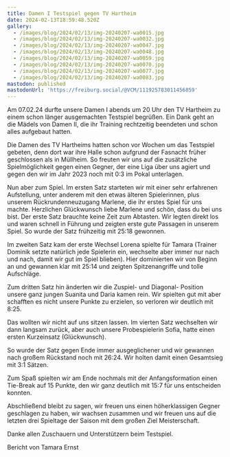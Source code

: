 ```yaml
---
title: Damen I Testspiel gegen TV Hartheim
date: 2024-02-13T18:59:48.520Z
gallery:
  - /images/blog/2024/02/13/img-20240207-wa0015.jpg
  - /images/blog/2024/02/13/img-20240207-wa0032.jpg
  - /images/blog/2024/02/13/img-20240207-wa0047.jpg
  - /images/blog/2024/02/13/img-20240207-wa0048.jpg
  - /images/blog/2024/02/13/img-20240207-wa0059.jpg
  - /images/blog/2024/02/13/img-20240207-wa0070.jpg
  - /images/blog/2024/02/13/img-20240207-wa0077.jpg
  - /images/blog/2024/02/13/img-20240207-wa0083.jpg
mastodon: published
mastodonUrl: 'https://freiburg.social/@VCM/111925783011456859'
---
```

Am 07.02.24 durfte unsere Damen I abends um 20 Uhr den TV Hartheim zu einem schon länger ausgemachten Testspiel begrüßen. Ein Dank geht an die Mädels von Damen II, die ihr Training rechtzeitig beendeten und schon alles aufgebaut hatten. 

Die Damen des TV Hartheims hatten schon vor Wochen um das Testspiel gebeten, denn dort war ihre Halle schon aufgrund der Fasnacht früher geschlossen als in Müllheim. So freuten wir uns auf die zusätzliche Spielmöglichkeit gegen einen Gegner, der eine Liga über uns agiert und gegen den wir im Jahr 2023 noch mit 0:3 im Pokal unterlagen. 

Nun aber zum Spiel. Im ersten Satz starteten wir mit einer sehr erfahrenen Aufstellung, unter anderem mit den etwas älteren Spielerinnen, plus unserem Rückrundenneuzugang Marlene, die ihr erstes Spiel für uns machte. Herzlichen Glückwunsch liebe Marlene und schön, dass du bei uns bist. Der erste Satz brauchte keine Zeit zum Abtasten. Wir legten direkt los und waren schnell in Führung und zeigten erste gute Passagen in unserem Spiel. So wurde der Satz frühzeitig mit 25:18 gewonnen. 

Im zweiten Satz kam der erste Wechsel Lorena spielte für Tamara (Trainer Dominik setzte natürlich jede Spielerin ein, wechselte aber immer nur nach und nach, damit wir gut im Spiel blieben). Hier dominierten wir von Beginn an und gewannen klar mit 25:14 und zeigten Spitzenangriffe und tolle Aufschläge. 

Zum dritten Satz hin änderten wir die Zuspiel- und Diagonal- Position unsere ganz jungen Suanita und Daria kamen rein. Wir spielten gut mit aber schafften es nicht unsere Punkte zu erzielen, so verloren wir deutlich mit 8:25. 

Das wollten wir nicht auf uns sitzen lassen. Im vierten Satz wechselten wir dann langsam zurück, aber auch unsere Probespielerin Sofia, hatte einen ersten Kurzeinsatz (Glückwunsch). 

So wurde der Satz gegen Ende immer ausgeglichener und wir gewannen nach großem Rückstand noch mit 26:24. Wir holten damit einen Gesamtsieg mit 3:1 Sätzen. 

Zum Spaß spielten wir am Ende nochmals mit der Anfangsformation einen Tie-Break auf 15 Punkte, den wir ganz deutlich mit 15:7 für uns entscheiden konnten. 

Abschließend bleibt zu sagen, wir freuen uns einen höherklassigen Gegner geschlagen zu haben, wir wachsen zusammen und wir freuen uns auf die letzten drei Spieltage der Saison mit dem großen Ziel Meisterschaft. 

Danke allen Zuschauern und Unterstützern beim Testspiel. 

Bericht von Tamara Ernst 


